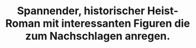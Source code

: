 ---
rating: 4.5
title: "Spannender, historischer Heist-Roman mit interessanten Figuren die zum Nachschlagen anregen."
---